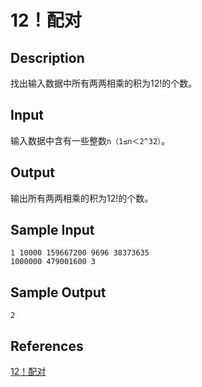 # 12！配对

## Description

找出输入数据中所有两两相乘的积为12!的个数。

## Input

输入数据中含有一些整数`n（1≤n＜2^32）`。

## Output

输出所有两两相乘的积为12!的个数。

## Sample Input

```
1 10000 159667200 9696 38373635
1000000 479001600 3
```

## Sample Output

```
2
```

## References

[12！配对](http://cpp.zjut.edu.cn/ShowProblem.aspx?ShowID=1191)


